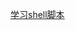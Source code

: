<!--
 * @Descripttion: 
 * @version: 1.0
 * @Author: Areebol
 * @Date: 2023-06-03 22:50:31
 * @LastEditTime: 2023-06-03 22:50:51
-->

[学习shell脚本](https://codeburst.io/your-perfect-kickstart-to-shell-scripting-857b81c0939b)